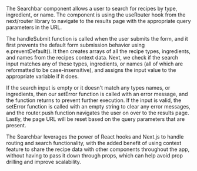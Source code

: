 The Searchbar component allows a user to search for recipes by type, ingredient, or name. The component is using the useRouter hook from the next/router library to navigate to the results page with the appropriate query parameters in the URL.

The handleSubmit function is called when the user submits the form, and it first prevents the default form submission behavior using e.preventDefault(). It then creates arrays of all the recipe types, ingredients, and names from the recipes context data. Next, we check if the search input matches any of these types, ingredients, or names (all of which are reformatted to be case-insensitive), and assigns the input value to the appropriate variable if it does.

If the search input is empty or it doesn't match any types names, or ingredients, then our setError function is called with an error message, and the function returns to prevent further execution. If the input is valid, the setError function is called with an empty string to clear any error messages, and the router.push function navigates the user on over to the results page. Lastly, the page URL will be reset based on the query parameters that are present.

The Searchbar leverages the power of React hooks and Next.js to handle routing and search functionality, with the added benefit of using context feature to share the recipe data with other components throughout the app, without having to pass it down through props, which can help avoid prop drilling and improve scalability.